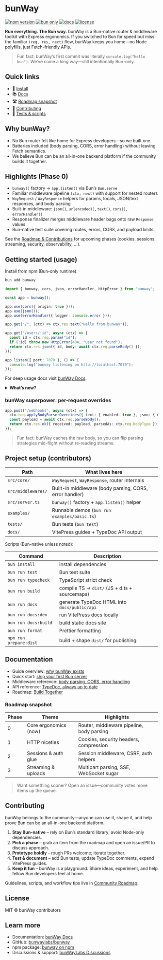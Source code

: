 # bunWay

[![npm version](https://img.shields.io/npm/v/bunway.svg?logo=npm&label=npm)](https://www.npmjs.com/package/bunway)
[![bun only](https://img.shields.io/badge/runtime-bun%201.1+-1e7c73?logo=bun&logoColor=white)](https://bun.sh)
[![docs](https://img.shields.io/badge/docs-The%20Bun%20way-3fc5b7)](https://bunwaylabs.github.io/bunway/)
[![license](https://img.shields.io/badge/license-MIT-lightgrey.svg)](./LICENSE)

**Run everything. The Bun way.** bunWay is a Bun-native router & middleware toolkit with Express ergonomics. If you switched to Bun for speed but miss the familiar `(req, res, next)` flow, bunWay keeps you home—no Node polyfills, just Fetch-friendly APIs.

> Fun fact: bunWay’s first commit was literally `console.log("hello bun")`. We’ve come a *long* way—still intentionally Bun-only.

## Quick links

- 🚀 [Install](#getting-started-usage)
- 📚 [Docs](https://bunwaylabs.github.io/bunway/)
- 🛣️ [Roadmap snapshot](#roadmap-snapshot)
- 🤝 [Contributing](#contributing)
- 🧪 [Tests & scripts](#project-setup-contributors)

## Why bunWay?

- No Bun router felt like home for Express developers—so we built one.
- Batteries included (body parsing, CORS, error handling) without leaving Fetch semantics.
- We believe Bun can be an all-in-one backend platform if the community builds it together.

## Highlights (Phase 0)

- `bunway()` factory → `app.listen()` via Bun’s `Bun.serve`
- Familiar middleware pipeline `(ctx, next)` with support for nested routers
- `WayRequest` / `WayResponse` helpers for params, locals, JSON/text responses, and body parsing
- Built-in middleware: `json()`, `urlencoded()`, `text()`, `cors()`, `errorHandler()`
- Response finalizer merges middleware header bags onto raw `Response` values
- Bun-native test suite covering routes, errors, CORS, and payload limits

See the [Roadmap & Contributions](https://bunwaylabs.github.io/bunway/community/build-together.html) for upcoming phases (cookies, sessions, streaming, security, observability, …).

## Getting started (usage)

Install from npm (Bun-only runtime):

```bash
bun add bunway
```

```ts
import { bunway, cors, json, errorHandler, HttpError } from "bunway";

const app = bunway();

app.use(cors({ origin: true }));
app.use(json());
app.use(errorHandler({ logger: console.error }));

app.get("/", (ctx) => ctx.res.text("Hello from bunway"));

app.get("/users/:id", async (ctx) => {
  const id = ctx.req.param("id");
  if (!id) throw new HttpError(404, "User not found");
  return ctx.res.json({ id, body: await ctx.req.parseBody() });
});

app.listen({ port: 7070 }, () => {
  console.log("bunway listening on http://localhost:7070");
});
```

For deep usage docs visit <a href="https://bunwaylabs.github.io/bunway/">bunWay Docs</a>.

<details>
<summary><strong>What’s new?</strong></summary>

- Latest release notes live on the [GitHub Releases tab](https://github.com/bunwaylabs/bunway/releases).
- Want an early peek? Check the `docs/community/build-together.md` roadmap for in-flight work.

</details>

### bunWay superpower: per-request overrides

```ts
app.post("/webhooks", async (ctx) => {
  ctx.req.applyBodyParserOverrides({ text: { enabled: true }, json: { enabled: false } });
  const payload = await ctx.req.parseBody();
  return ctx.res.ok({ received: payload, parsedAs: ctx.req.bodyType });
});
```

> Fun fact: bunWay caches the raw body, so you can flip parsing strategies mid-flight without re-reading streams.

## Project setup (contributors)

| Path             | What lives here                                      |
| ---------------- | ----------------------------------------------------- |
| `src/core/`      | `WayRequest`, `WayResponse`, router internals         |
| `src/middlewares/` | Built-in middleware (body parsing, CORS, error handler) |
| `src/server.ts`  | `bunway()` factory + `app.listen()` helper            |
| `examples/`      | Runnable demos (`bun run examples/basic.ts`)          |
| `tests/`         | Bun tests (`bun test`)                                |
| `docs/`          | VitePress guides + TypeDoc API output                 |

Scripts (Bun-native unless noted):

| Command                | Description                                   |
| ---------------------- | --------------------------------------------- |
| `bun install`          | install dependencies                          |
| `bun run test`         | Bun test suite                                |
| `bun run typecheck`    | TypeScript strict check                       |
| `bun run build`        | compile TS → `dist/` (JS + d.ts + sourcemaps) |
| `bun run docs`         | generate TypeDoc HTML into `docs/public/api`  |
| `bun run docs:dev`     | run VitePress docs locally                    |
| `bun run docs:build`   | build static docs site                        |
| `bun run format`       | Prettier formatting                           |
| `npm run prepare:dist` | build + shape `dist/` for publishing          |

## Documentation

- Guide overview: <a href="https://bunwaylabs.github.io/bunway/guide/overview.html">why bunWay exists</a>
- Quick start: <a href="https://bunwaylabs.github.io/bunway/guide/getting-started.html">ship your first Bun server</a>
- Middleware reference: <a href="https://bunwaylabs.github.io/bunway/middleware/index.html">body parsing, CORS, error handling</a>
- API reference: <a href="https://bunwaylabs.github.io/bunway/api/index.html">TypeDoc, always up to date</a>
- Roadmap: <a href="https://bunwaylabs.github.io/bunway/community/build-together.html">Build Together</a>

### Roadmap snapshot

| Phase | Theme                   | Highlights                                 |
| ----- | ----------------------- | ------------------------------------------ |
| 0     | Core ergonomics (now)   | Router, middleware pipeline, body parsing  |
| 1     | HTTP niceties           | Cookies, security headers, compression     |
| 2     | Sessions & auth glue    | Session middleware, CSRF, auth helpers     |
| 3     | Streaming & uploads     | Multipart parsing, SSE, WebSocket sugar    |

> Want something sooner? Open an issue—community votes move items up the queue.

## Contributing

bunWay belongs to the community—anyone can use it, shape it, and help prove Bun can be an all-in-one backend platform.

1. **Stay Bun-native** – rely on Bun’s standard library; avoid Node-only dependencies.
2. **Pick a phase** – grab an item from the roadmap and open an issue/PR to discuss approach.
3. **Prototype boldly** – rough PRs welcome; iterate together.
4. **Test & document** – add Bun tests, update TypeDoc comments, expand VitePress guides.
5. **Keep it fun** – bunWay is a playground. Share ideas, experiment, and help fellow Bun developers feel at home.

Guidelines, scripts, and workflow tips live in <a href="https://bunwaylabs.github.io/bunway/community/build-together.html">Community Roadmap</a>.

## License

MIT © bunWay contributors


## Learn more

- Documentation: <a href="https://bunwaylabs.github.io/bunway/">bunWay Docs</a>
- GitHub: <a href="https://github.com/bunwaylabs/bunway">bunwaylabs/bunway</a>
- npm package: <a href="https://www.npmjs.com/package/bunway">bunway on npm</a>
- Discussions & support: <a href="https://github.com/orgs/bunwaylabs/discussions">bunWayLabs Discussions</a>
